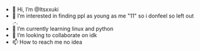 - 👋 Hi, I’m @Itsxxuki
- 👀 I’m interested in finding ppl as young as me "11" so i donfeel so left out .-.
- 🌱 I’m currently learning linux and python
- 💞️ I’m looking to collaborate on idk
- 📫 How to reach me no idea

<!---
Itsxxuki/Itsxxuki is a ✨ special ✨ repository because its `README.md` (this file) appears on your GitHub profile.
You can click the Preview link to take a look at your changes.
--->

